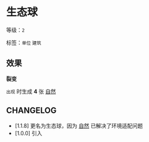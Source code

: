 # 生态球

等级：`2`

标签：`单位` `建筑`

## 效果

**裂变**

`出现` 时生成 **4** 张 [自然](../卡牌组/自然.md)

## CHANGELOG

- [1.1.8] 更名为生态球，因为 [自然](../卡牌组/自然.md) 已解决了环境适配问题
- [1.0.0] 引入
